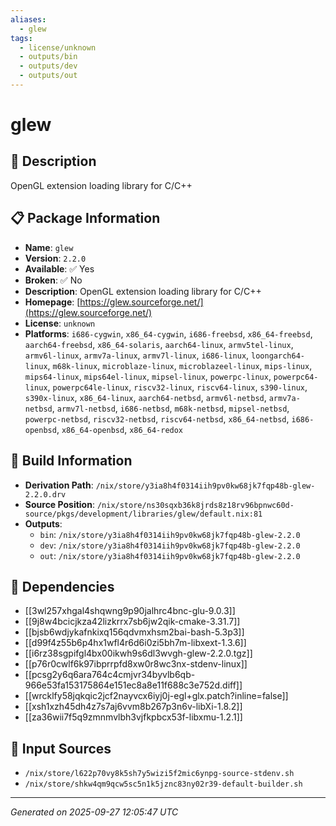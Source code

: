 ```yaml
---
aliases:
  - glew
tags:
  - license/unknown
  - outputs/bin
  - outputs/dev
  - outputs/out
---
```


# glew

## 📝 Description

OpenGL extension loading library for C/C++

## 📋 Package Information

- **Name**: `glew`
- **Version**: `2.2.0`
- **Available**: ✅ Yes
- **Broken**: ✅ No
- **Description**: OpenGL extension loading library for C/C++
- **Homepage**: [https://glew.sourceforge.net/](https://glew.sourceforge.net/)
- **License**: `unknown`
- **Platforms**: `i686-cygwin`, `x86_64-cygwin`, `i686-freebsd`, `x86_64-freebsd`, `aarch64-freebsd`, `x86_64-solaris`, `aarch64-linux`, `armv5tel-linux`, `armv6l-linux`, `armv7a-linux`, `armv7l-linux`, `i686-linux`, `loongarch64-linux`, `m68k-linux`, `microblaze-linux`, `microblazeel-linux`, `mips-linux`, `mips64-linux`, `mips64el-linux`, `mipsel-linux`, `powerpc-linux`, `powerpc64-linux`, `powerpc64le-linux`, `riscv32-linux`, `riscv64-linux`, `s390-linux`, `s390x-linux`, `x86_64-linux`, `aarch64-netbsd`, `armv6l-netbsd`, `armv7a-netbsd`, `armv7l-netbsd`, `i686-netbsd`, `m68k-netbsd`, `mipsel-netbsd`, `powerpc-netbsd`, `riscv32-netbsd`, `riscv64-netbsd`, `x86_64-netbsd`, `i686-openbsd`, `x86_64-openbsd`, `x86_64-redox`

## 🔧 Build Information

- **Derivation Path**: `/nix/store/y3ia8h4f0314iih9pv0kw68jk7fqp48b-glew-2.2.0.drv`
- **Source Position**: `/nix/store/ns30sqxb36k8jrds8z18rv96bpnwc60d-source/pkgs/development/libraries/glew/default.nix:81`
- **Outputs**:
  - `bin`:  `/nix/store/y3ia8h4f0314iih9pv0kw68jk7fqp48b-glew-2.2.0`
  - `dev`:  `/nix/store/y3ia8h4f0314iih9pv0kw68jk7fqp48b-glew-2.2.0`
  - `out`:  `/nix/store/y3ia8h4f0314iih9pv0kw68jk7fqp48b-glew-2.2.0`

## 🔗 Dependencies

- [[3wl257xhgal4shqwng9p90jalhrc4bnc-glu-9.0.3]]
- [[9j8w4bcicjkza42lizkrrx7sb6jw2qik-cmake-3.31.7]]
- [[bjsb6wdjykafnkixq156qdvmxhsm2bai-bash-5.3p3]]
- [[d99f4z55b6p4hx1wfl4r6d6i0zi5bh7m-libxext-1.3.6]]
- [[i6rz38sgpifgl4bx00ikwh9s6dl3wvgh-glew-2.2.0.tgz]]
- [[p76r0cwlf6k97ibprrpfd8xw0r8wc3nx-stdenv-linux]]
- [[pcsg2y6q6ara764c4cmjvr34byvlb6qb-966e53fa153175864e151ec8a8e11f688c3e752d.diff]]
- [[wrcklfy58jqkqic2jcf2nayvcx6iyj0j-egl+glx.patch?inline=false]]
- [[xsh1xzh45dh4z7s7aj6vvm8b267p3n6v-libXi-1.8.2]]
- [[za36wii7f5q9zmnmvlbh3vjfkpbcx53f-libxmu-1.2.1]]

## 📁 Input Sources

- `/nix/store/l622p70vy8k5sh7y5wizi5f2mic6ynpg-source-stdenv.sh`
- `/nix/store/shkw4qm9qcw5sc5n1k5jznc83ny02r39-default-builder.sh`

---
*Generated on 2025-09-27 12:05:47 UTC*
